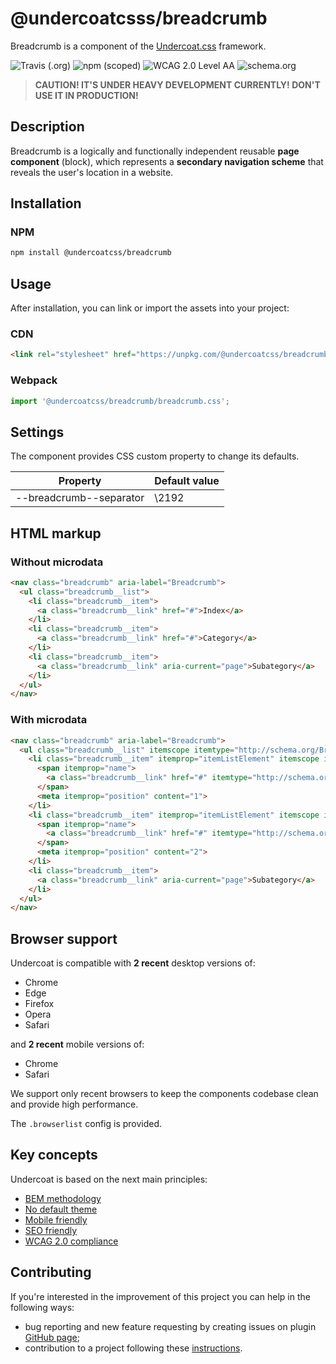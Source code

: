 # @undercoatcsss/breadcrumb

Breadcrumb is a component of the [Undercoat.css](https://github.com/undercoat/undercoat) framework.

![Travis (.org)](https://img.shields.io/travis/undercoat/undercoat.svg?style=flat-square) ![npm (scoped)](https://img.shields.io/npm/v/@undercoatcss/breadcrumb?style=flat-square) ![WCAG 2.0 Level AA](https://img.shields.io/badge/WCAG_2.0-Level_AA-brightgreen.svg?style=flat-square) ![schema.org](https://img.shields.io/badge/microdata-schema.org-brightgreen.svg?style=flat-square)

> **CAUTION! IT'S UNDER HEAVY DEVELOPMENT CURRENTLY! DON'T USE IT IN PRODUCTION!**

## Description

Breadcrumb is a logically and functionally independent reusable **page component** (block), which represents a **secondary navigation scheme** that reveals the user's location in a website.

## Installation

### NPM

```bash
npm install @undercoatcss/breadcrumb
```

## Usage

After installation, you can link or import the assets into your project:

### CDN

```html
<link rel="stylesheet" href="https://unpkg.com/@undercoatcss/breadcrumb@latest/dist/breadcrumb.min.css">
```

### Webpack

```javascript
import '@undercoatcss/breadcrumb/breadcrumb.css';
```

## Settings

The component provides CSS custom property to change its defaults.

| Property                               | Default value
| -                                      | -
| --breadcrumb--separator                | \2192

## HTML markup

### Without microdata

```html
<nav class="breadcrumb" aria-label="Breadcrumb">
  <ul class="breadcrumb__list">
    <li class="breadcrumb__item">
      <a class="breadcrumb__link" href="#">Index</a>
    </li>
    <li class="breadcrumb__item">
      <a class="breadcrumb__link" href="#">Category</a>
    </li>
    <li class="breadcrumb__item">
      <a class="breadcrumb__link" aria-current="page">Subategory</a>
    </li>
  </ul>
</nav>
```

### With microdata

```html
<nav class="breadcrumb" aria-label="Breadcrumb">
  <ul class="breadcrumb__list" itemscope itemtype="http://schema.org/BreadcrumbList">
    <li class="breadcrumb__item" itemprop="itemListElement" itemscope itemtype="http://schema.org/ListItem">
      <span itemprop="name">
        <a class="breadcrumb__link" href="#" itemtype="http://schema.org/Thing" itemprop="item">Index</a>
      </span>
      <meta itemprop="position" content="1">
    </li>
    <li class="breadcrumb__item" itemprop="itemListElement" itemscope itemtype="http://schema.org/ListItem">
      <span itemprop="name">
        <a class="breadcrumb__link" href="#" itemtype="http://schema.org/Thing" itemprop="item">Category</a>
      </span>
      <meta itemprop="position" content="2">
    </li>
    <li class="breadcrumb__item">
      <a class="breadcrumb__link" aria-current="page">Subategory</a>
    </li>
  </ul>
</nav>
```

## Browser support

Undercoat is compatible with **2 recent** desktop versions of:

* Chrome
* Edge
* Firefox
* Opera
* Safari

and **2 recent** mobile versions of:

* Chrome
* Safari

We support only recent browsers to keep the components codebase clean and provide high performance.

The `.browserlist` config is provided.

## Key concepts

Undercoat is based on the next main principles:

- [BEM methodology](https://github.com/undercoat/undercoat/blob/master/README.md#bem-methodology)
- [No default theme](https://github.com/undercoat/undercoat/blob/master/README.md#no-default-theme)
- [Mobile friendly](https://github.com/undercoat/undercoat/blob/master/README.md#mobile-friendly)
- [SEO friendly](https://github.com/undercoat/undercoat/blob/master/README.md#seo-friendly)
- [WCAG 2.0 compliance](https://github.com/undercoat/undercoat/blob/master/README.md#wcag-20-compliance)

## Contributing

If you're interested in the improvement of this project you can help in the following ways:

- bug reporting and new feature requesting by creating issues on plugin [GitHub page](https://github.com/undercoat/undercoat/issues);
- contribution to a project following these [instructions](https://github.com/undercoat/undercoat/blob/master/CONTRIBUTING.md).
